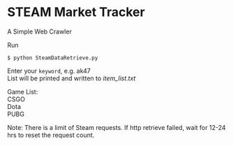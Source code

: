 # STEAM Market Tracker
A Simple Web Crawler

Run
```console
$ python SteamDataRetrieve.py
```

Enter your `keyword`, e.g. ak47  
List will be printed and written to *item_list.txt*  
  
Game List:  
CSGO  
Dota  
PUBG  

Note:
There is a limit of Steam requests.
If http retrieve failed, wait for 12-24 hrs to reset the request count.
